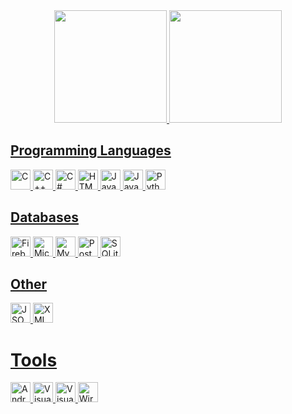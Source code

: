 <div align="center">
  <a href="https://github.com/lleq6">
  <img height="180em" src="https://github-readme-stats.vercel.app/api?username=lleq6&show_icons=true&theme=radical&include_all_commits=true&count_private=true"/>
  <img height="180em" src="https://github-readme-stats.vercel.app/api/top-langs/?username=lleq6&layout=compact"/>
</div>

## Programming Languages
<div align="left">
  <img src="https://cdn.jsdelivr.net/gh/devicons/devicon@latest/icons/c/c-original.svg" height="32px" alt="C">
  <img src="https://cdn.jsdelivr.net/gh/devicons/devicon@latest/icons/cplusplus/cplusplus-original.svg" height="32px" alt="C++">
  <img src="https://cdn.jsdelivr.net/gh/devicons/devicon@latest/icons/csharp/csharp-original.svg" height="32px" alt="C#">
  <img src="https://cdn.jsdelivr.net/gh/devicons/devicon@latest/icons/html5/html5-original.svg" height="32px" alt="HTML5">
  <img src="https://cdn.jsdelivr.net/gh/devicons/devicon@latest/icons/java/java-original.svg" height="32px" alt="Java">
  <img src="https://cdn.jsdelivr.net/gh/devicons/devicon@latest/icons/javascript/javascript-original.svg" height="32px" alt="Javascript">
  <img src="https://cdn.jsdelivr.net/gh/devicons/devicon@latest/icons/python/python-original.svg" height="32px" alt="Python">
</div>

## Databases
<div align="left">
  <img src="https://cdn.jsdelivr.net/gh/devicons/devicon@latest/icons/firebase/firebase-original.svg" height="32px" alt="Firebase">
  <img src="https://cdn.jsdelivr.net/gh/devicons/devicon@latest/icons/microsoftsqlserver/microsoftsqlserver-plain.svg" height="32px" alt="Microsoft SQL Server">
  <img src="https://cdn.jsdelivr.net/gh/devicons/devicon@latest/icons/mysql/mysql-original.svg" height="32px" alt="MySQL">
  <img src="https://cdn.jsdelivr.net/gh/devicons/devicon@latest/icons/postgresql/postgresql-original.svg" height="32px" alt="PostgreSQL">
  <img src="https://cdn.jsdelivr.net/gh/devicons/devicon@latest/icons/sqlite/sqlite-original.svg" height="32px" alt="SQLite">
</div>

## Other
<div>
  <img src="https://cdn.jsdelivr.net/gh/devicons/devicon@latest/icons/json/json-original.svg" height="32px" alt="JSON">
  <img src="https://cdn.jsdelivr.net/gh/devicons/devicon@latest/icons/xml/xml-original.svg" height="32px" alt="XML">
</div>

# Tools
<div align="left">
  <img src="https://cdn.jsdelivr.net/gh/devicons/devicon@latest/icons/androidstudio/androidstudio-original.svg" height="32px" alt="Android Studio">
  <img src="https://cdn.jsdelivr.net/gh/devicons/devicon@latest/icons/visualstudio/visualstudio-original.svg" height="32px" alt="Visual Studio">
  <img src="https://cdn.jsdelivr.net/gh/devicons/devicon@latest/icons/vscode/vscode-original.svg" height="32px" alt="Visual Studio Code">
  <img src="https://raw.githubusercontent.com/boundary/wireshark/refs/heads/master/image/wsicon1024.png" height="32px" alt="Wireshark">
</div>
